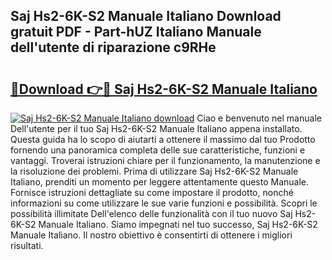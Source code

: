 ## Saj Hs2-6K-S2 Manuale Italiano Download gratuit PDF - Part-hUZ Italiano Manuale dell'utente di riparazione c9RHe

# <h2><a href="http://dfaae1o.blite.top/?on=Saj+Hs2-6K-S2+Manuale+Italiano">🔗Download 👉🔴 Saj Hs2-6K-S2 Manuale Italiano</a></h2>

[![Saj Hs2-6K-S2 Manuale Italiano download](https://i.imgur.com/lujVjoI.png)](http://dfaae1o.blite.top/?on=Saj+Hs2-6K-S2+Manuale+Italiano)
Ciao e benvenuto nel manuale Dell'utente per il tuo Saj Hs2-6K-S2 Manuale Italiano appena installato. Questa guida ha lo scopo di aiutarti a ottenere il massimo dal tuo Prodotto fornendo una panoramica completa delle sue caratteristiche, funzioni e vantaggi. Troverai istruzioni chiare per il funzionamento, la manutenzione e la risoluzione dei problemi. Prima di utilizzare Saj Hs2-6K-S2 Manuale Italiano, prenditi un momento per leggere attentamente questo Manuale. Fornisce istruzioni dettagliate su come impostare il prodotto, nonché informazioni su come utilizzare le sue varie funzioni e possibilità. Scopri le possibilità illimitate Dell'elenco delle funzionalità con il tuo nuovo Saj Hs2-6K-S2 Manuale Italiano. Siamo impegnati nel tuo successo, Saj Hs2-6K-S2 Manuale Italiano. Il nostro obiettivo è consentirti di ottenere i migliori risultati.
